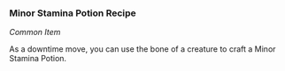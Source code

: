 ### Minor Stamina Potion Recipe
_Common Item_

As a downtime move, you can use the bone of a creature to craft a Minor Stamina Potion.
